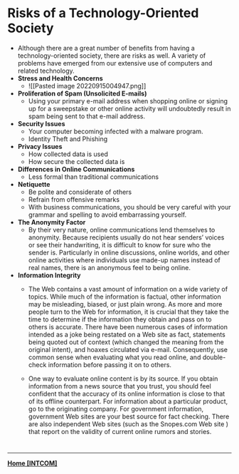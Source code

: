 # Risks of a Technology-Oriented Society
- Although there are a great number of benefits from having a technology-oriented society, there are risks as well. A variety of problems have emerged from our extensive use of computers and related technology.
- **Stress and Health Concerns**
	- ![[Pasted image 20220915004947.png]]
- **Proliferation of Spam (Unsolicited E-mails)**
	- Using your primary e-mail address when shopping online or signing up for a sweepstake or other online activity will undoubtedly result in spam being sent to that e-mail address.
- **Security Issues**
	- Your computer becoming infected with a malware program.
	- Identity Theft and Phishing
- **Privacy Issues**
	- How collected data is used
	- How secure the collected data is
- **Differences in Online Communications**
	- Less formal than traditional communications
- **Netiquette**
	-   Be polite and considerate of others  
	-   Refrain from offensive remarks
	-   With business communications, you should be very careful with your grammar and spelling to avoid embarrassing yourself.
- **The Anonymity Factor**
	- By their very nature, online communications lend themselves to anonymity. Because recipients usually do not hear senders’ voices or see their handwriting, it is difficult to know for sure who the sender is. Particularly in online discussions, online worlds, and other online activities where individuals use made-up names instead of real names, there is an anonymous feel to being online.
- **Information Integrity**
	- The Web contains a vast amount of information on a wide variety of topics. While much of the information is factual, other information may be misleading, biased, or just plain wrong. As more and more people turn to the Web for information, it is crucial that they take the time to determine if the information they obtain and pass on to others is accurate. There have been numerous cases of information intended as a joke being restated on a Web site as fact, statements being quoted out of context (which changed the meaning from the original intent), and hoaxes circulated via e-mail. Consequently, use common sense when evaluating what you read online, and double-check information before passing it on to others.

	- One way to evaluate online content is by its source. If you obtain information from a news source that you trust, you should feel confident that the accuracy of its online information is close to that of its offline counterpart. For information about a particular product, go to the originating company. For government information, government Web sites are your best source for fact checking. There are also independent Web sites (such as the Snopes.com Web site ) that report on the validity of current online rumors and stories.

# 
---
**[Home [INTCOM]](INTCOM11.md)**